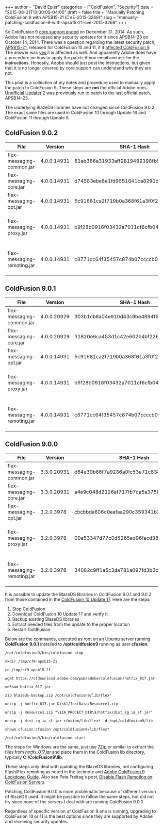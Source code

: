 +++
author = "David Epler"
categories = ["ColdFusion", "Security"]
date = "2015-08-31T10:00:00-04:00"
draft = false
title = "Manually Patching ColdFusion 9 with APSB15-21 (CVE-2015-3269)"
slug = "manually-patching-coldfusion-9-with-apsb15-21-cve-2015-3269"
+++

So ColdFusion 9 [core support ended](https://www.adobe.com/support/products/enterprise/eol/eol_matrix.html#63) on December 31, 2014\. As such, Adobe has not released any security updates for it since [APSB14-23](https://helpx.adobe.com/security/products/coldfusion/apsb14-23.html) on October 14, 2014\. There was a question regarding the latest security patch, [APSB15-21](https://helpx.adobe.com/security/products/coldfusion/apsb15-21.html), released for ColdFusion 10 and 11, if it [affected ColdFusion 9](http://blogs.coldfusion.com/post.cfm/coldfusion-11-update-6-and-coldfusion-10-update-17-now-available#comment-D3720E02-DBAC-A77D-D28A03D918D35328). The answer was [yes](http://blogs.coldfusion.com/post.cfm/coldfusion-11-update-6-and-coldfusion-10-update-17-now-available#comment-E40E9D7C-D213-C800-D40619CDA175E9F4),it is affected as well. And apparently Adobe does have a procedure on how to apply the patch~~, if you email and ask for the instructions~~. Honestly, Adobe should just post the instructions, but given that it is no longer covered by core support can understand why they are not.

<!--more-->

This post is a collection of my notes and procedure used to manually apply the patch to ColdFusion 9\. These steps are **not** the official Adobe ones. [Unofficial Updater 2](https://uu-2.download/) was previously run to patch to the last official patch, APSB14-23. 

The underlying BlazeDS libraries have not changed since ColdFusion 9.0.2\. The exact same files are used in ColdFusion 10 through Update 16 and ColdFusion 11 through Update 5.

## ColdFusion 9.0.2

| File | Version | SHA-1 Hash | Function |
| --- | --- | --- | --- |
| flex-messaging-common.jar | 4.0.0.14931 | 81eb386a31933aff9819499198fb9945ebb03771 | BlazeDS - Common Library |
| flex-messaging-core.jar | 4.0.0.14931 | d74583ebe8e1fd9651641ca8291d19edf4563335 | BlazeDS - Community Edition |
| flex-messaging-opt.jar | 4.0.0.14931 | 5c91681ca2f719b0a368f61a3f0f22bdb4c9eaaa | BlazeDS - Optional Vendor |
| flex-messaging-proxy.jar | 4.0.0.14931 | b9f28b0916f03432a7011cf6cfb04c2ec45b16af | BlazeDS - Community Edition - Proxy Module |
| flex-messaging-remoting.jar | 4.0.0.14931 | c8771cc64f35457c874b07ccccb010b8631194c9 | BlazeDS - Community Edition - Remoting Module |

## ColdFusion 9.0.1

| File | Version | SHA-1 Hash | Function |
| --- | --- | --- | --- |
| flex-messaging-common.jar | 4.0.0.20929 | 303b1cb8a04e910d43c9be4894f6d6b7b814a928 | BlazeDS - Common Library |
| flex-messaging-core.jar | 4.0.0.20929 | 31820e6ca453d1c42e602b4bf226711c63f4aa2d | BlazeDS - Community Edition |
| flex-messaging-opt.jar | 4.0.0.14931 | 5c91681ca2f719b0a368f61a3f0f22bdb4c9eaaa | BlazeDS - Optional Vendor |
| flex-messaging-proxy.jar | 4.0.0.14931 | b9f28b0916f03432a7011cf6cfb04c2ec45b16af | BlazeDS - Community Edition - Proxy Module |
| flex-messaging-remoting.jar | 4.0.0.14931 | c8771cc64f35457c874b07ccccb010b8631194c9 | BlazeDS - Community Edition - Remoting Module |

## ColdFusion 9.0.0

| File | Version | SHA-1 Hash | Function |
| --- | --- | --- | --- |
| flex-messaging-common.jar | 3.3.0.20931 | d84e30b86f7a9236a0fc53e71c838e4b50e4d26d | BlazeDS - Common Library |
| flex-messaging-core.jar | 3.3.0.20931 | a4e9c048d2126af717fb7ca5a375812e436a170d | BlazeDS - Community Edition |
| flex-messaging-opt.jar | 3.2.0.3978 | cbcbbda606c0eafaa290c359341b20f647f8e75c | BlazeDS - Optional Vendor |
| flex-messaging-proxy.jar | 3.2.0.3978 | 00e53347d77c0d5265ad96fecd382019abf582b7 | BlazeDS - Community Edition - Proxy Module |
| flex-messaging-remoting.jar | 3.2.0.3978 | 34082c9ff1a5c3da781a097fd3b2c7a46ecc6e14 | BlazeDS - Community Edition - Remoting Module |

It is possible to update the BlazeDS libraries in ColdFusion 9.0.1 and 9.0.2 from those contained in the [ColdFusion 10 Update 17](https://helpx.adobe.com/coldfusion/kb/coldfusion-10-updates.html). Here are the steps:

1.  Stop ColdFusion
2.  Download ColdFusion 10 Update 17 and verify it
3.  Backup existing BlazeDS libraries
4.  Extract needed files from the update to the proper location
5.  Restart ColdFusion

Below are the commands, executed as root on an Ubuntu server running **ColdFusion 9.0.1** installed to **/opt/coldfusion9** running as user **cfusion**.

```shell
/opt/coldfusion9/bin/coldfusion stop

mkdir /tmp/cf9-apsb15-21

cd /tmp/cf9-apsb15-21

wget https://cfdownload.adobe.com/pub/adobe/coldfusion/hotfix_017.jar

md5sum hotfix_017.jar

zip blazeds-backup.zip /opt/coldfusion9/lib/flex*

unzip -j hotfix_017.jar Disk1/InstData/Resource1.zip

unzip -j Resource1.zip "\$IA_PROJECT_DIR\$/hotfix/dist_zg_ia_sf.jar"

unzip -j dist_zg_ia_sf.jar cfusion/lib/flex* -d /opt/coldfusion9/lib

chown cfusion:cfusion /opt/coldfusion9/lib/flex*

/opt/coldfusion9/bin/coldfusion start
```

The steps for Windows are the same, just use [7Zip](http://www.7-zip.org/) or similar to extract the files from *hotfix_017.jar* and place them in the ColdFusion lib directory, typically **C:\ColdFusion9\lib**.

These steps only deal with updating the BlazeDS libraries, not configuring Flash/Flex remoting as noted in the technote and [Adobe ColdFusion 9 Lockdown Guide](https://www.adobe.com/content/dam/Adobe/en/products/coldfusion/pdfs/91025512-cf9-lockdownguide-wp-ue.pdf). Also see Pete Freitag's post, [Disable Flash Remoting on ColdFusion Servers](http://www.petefreitag.com/item/837.cfm). 

Patching ColdFusion 9.0.0 is more problematic because of different version of BlazeDS used. It might be possible to follow the same steps, but did not try since none of the servers I deal with are running ColdFusion 9.0.0.

Regardless of specific version of ColdFusion 9 one is running, upgrading to ColdFusion 10 or 11 is the best options since they are supported by Adobe and receiving security updates.
